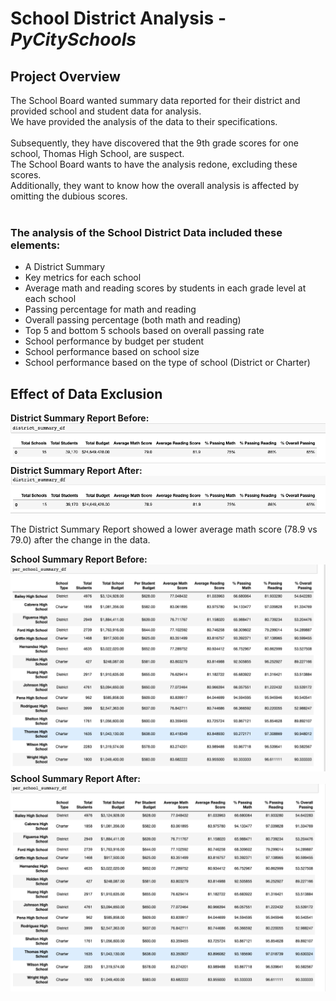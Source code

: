 # School District Analysis - <i>PyCitySchools</i>

## Project Overview
The School Board wanted summary data reported for their district and provided school and student data for analysis.<br>
We have provided the analysis of the data to their specifications.<br><br>
Subsequently, they have discovered that the 9th grade scores for one school, Thomas High School, are suspect.<br>
The School Board wants to have the analysis redone, excluding these scores. <br>
Additionally, they want to know how the overall analysis is affected by omitting the dubious scores.<br><br>

### The analysis of the School District Data included these elements:
- A District Summary
- Key metrics for each school
- Average math and reading scores by students in each grade level at each school
- Passing percentage for math and reading
- Overall passing percentage (both math and reading)
- Top 5 and bottom 5 schools based on overall passing rate
- School performance by budget per student
- School performance based on school size
- School performance based on the type of school (District or Charter)

## Effect of Data Exclusion
<b>District Summary Report Before:</b><br>
<img src=/Resources/District_Summary_Before.png></img><br>
<b>District Summary Report After:</b><br>
<img src=/Resources/District_Summary_After.png></img><br>

The District Summary Report showed a lower average math score (78.9 vs 79.0) after the change in the data.<br>

<b>School Summary Report Before:</b><br>
<img src=/Resources/School_Summary_Before.png></img><br>
<b>School Summary Report After:</b><br>
<img src=/Resources/School_Summary_After.png></img><br>
